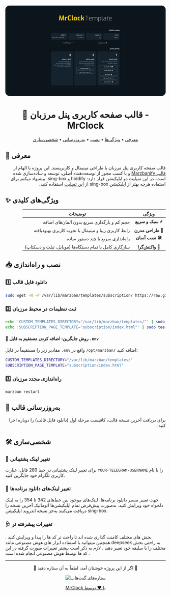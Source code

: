 <div align="center">
  
![Preview](preview.png)

# 📌 قالب صفحه کاربری پنل مرزبان - MrClock

<p align="center">
  <a href="#معرفی">معرفی</a> •
  <a href="#ویژگی‌ها">ویژگی‌ها</a> •
  <a href="#نصب">نصب</a> •
  <a href="#به‌روزرسانی">به‌روزرسانی</a> •
  <a href="#شخصی‌سازی">شخصی‌سازی</a>
</p>

</div>

<a name="معرفی"></a>
## 🎨 معرفی

<p dir="rtl">
قالب صفحه کاربری پنل مرزبان با طراحی مینیمال و کاربرپسند. این پروژه با الهام از 
<a href="https://github.com/dermv/marzbanify-template/tree/main">قالب Marzbanify</a>
و با کسب مجوز از توسعه‌دهنده اصلی، توسعه و ساده‌سازی شده است. در این تمپلیت دو اپلیکیشن قرار دارد: hiddify و sing-box. پیشنهاد میکنم برای استفاده هرچه بهتر از اپلیکیشن sing-box از 
<a href="https://github.com/Mrclocks/MrClock-SingBox-Template">این تمپلیت</a>
استفاده کنید.
</p>

<a name="ویژگی‌ها"></a>
## ✨ ویژگی‌های کلیدی

<div dir="rtl" align="center">

| ویژگی | توضیحات |
|:-----:|---------|
| **⚡ سبک و سریع** | حجم کم و بارگذاری سریع بدون المان‌های اضافه |
| **🎨 طراحی مدرن** | رابط کاربری زیبا و مینیمال با تجربه کاربری بهبودیافته |
| **🛠 نصب آسان** | راه‌اندازی سریع با چند دستور ساده |
| **📱 واکنش‌گرا** | سازگاری کامل با تمام دستگاه‌ها (موبایل، تبلت و دسکتاپ) |

</div>

<a name="نصب"></a>
## 📥 نصب و راه‌اندازی

<div>

### 1️⃣ دانلود فایل قالب

</div>

```bash
sudo wget -N -P /var/lib/marzban/templates/subscription/ https://raw.githubusercontent.com/Mrclocks/MrClock-Subscription-Template/main/index.html
```

<div>

### 2️⃣ ثبت تنظیمات در محیط مرزبان

</div>

```bash
echo 'CUSTOM_TEMPLATES_DIRECTORY="/var/lib/marzban/templates/"' | sudo tee -a /opt/marzban/.env
echo 'SUBSCRIPTION_PAGE_TEMPLATE="subscription/index.html"' | sudo tee -a /opt/marzban/.env
```

<div>

#### 📝 روش جایگزین: اضافه کردن مستقیم به فایل `.env`

مقادیر زیر را مستقیماً در فایل `.env` واقع در `/opt/marzban/` اضافه کنید:

</div>

```bash
CUSTOM_TEMPLATES_DIRECTORY="/var/lib/marzban/templates/"
SUBSCRIPTION_PAGE_TEMPLATE="subscription/index.html"
```

<div>

### 3️⃣ راه‌اندازی مجدد مرزبان

</div>

```bash
marzban restart
```

<div>

## 🔄 به‌روزرسانی قالب

<div dir="rtl" align="right">
  <p>برای دریافت آخرین نسخه قالب، کافیست مرحله اول (دانلود فایل قالب) را دوباره اجرا کنید.</p>
</div>

<a name="شخصی‌سازی"></a>
## 🛠 شخصی‌سازی

<div>

### 💬 تغییر لینک پشتیبانی

برای تغییر لینک پشتیبانی در خط 289 فایل، عبارت `YOUR-TELEGRAM-USERNAME` را با نام کاربری تلگرام خود جایگزین کنید.



### 📲 تغییر لینک‌های دانلود برنامه‌ها

جهت تغییر مسیر دانلود برنامه‌ها، لینک‌های موجود بین خط‌های 342 تا 354 را به لینک دلخواه خود ویرایش کنید. به‌صورت پیش‌فرض تمام اپلیکیشن‌ها اتوماتیک آخرین نسخه را دریافت می‌کنند به‌جز نسخه اندروید اپلیکیشن sing-box.


### 🩺 تغییرات پیشرفته تر

بخش های مختلف کامنت گذاری شده اند تا راحت تر کد ها را پیدا و ویرایش کنید . همچنین میتوانید با استفاده ابزار های هوش مصنوعی مانند deepseek به راحتی بخش مختلف را با سلیقه خود تغییر دهید . لازم به ذکر است بیشتر تغییرات صورت گرفته در این کد ها توسط هوش مصنوعی انجام شده است .
</div>

---


<div align="center">
  <p dir="rtl">🌟 اگر از این پروژه خوشتان آمد، لطفاً به آن ستاره دهید 🌟</p>
  
  <p>
    <a href="https://github.com/Mrclocks/MrClock-Subscription-Template">
      <img src="https://img.shields.io/github/stars/Mrclocks/MrClock-Subscription-Template?style=social" alt="ستاره‌های گیت‌هاب">
  </p>
  
  <p dir="rtl">با ❤️ توسط MrClock</p>
</div>
